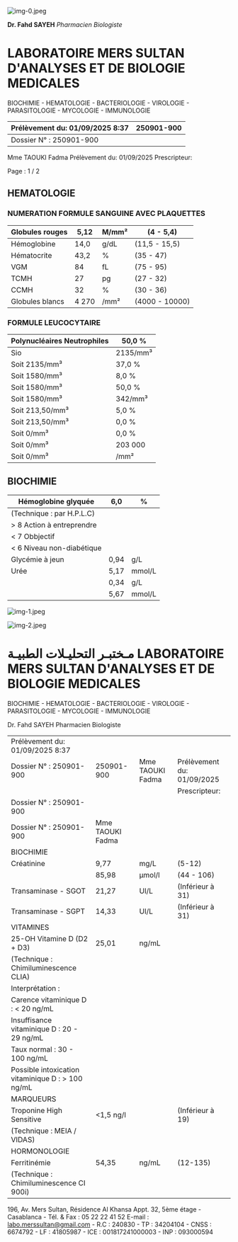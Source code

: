 ![img-0.jpeg](img-0.jpeg)

**Dr. Fahd SAYEH** *Pharmacien Biologiste*

# **LABORATOIRE MERS SULTAN D'ANALYSES ET DE BIOLOGIE MEDICALES**

BIOCHIMIE - HEMATOLOGIE - BACTERIOLOGIE - VIROLOGIE - PARASITOLOGIE - MYCOLOGIE - IMMUNOLOGIE

|  Prélèvement du: 01/09/2025 8:37 | 250901-900  |
| --- | --- |
|  Dossier N° : 250901-900 |   |

Mme TAOUKI Fadma Prélèvement du: 01/09/2025 Prescripteur:

Page : 1 / 2

## HEMATOLOGIE

### NUMERATION FORMULE SANGUINE AVEC PLAQUETTES

|  Globules rouges | 5,12 | M/mm² | (4 - 5,4)  |
| --- | --- | --- | --- |
|  Hémoglobine | 14,0 | g/dL | (11,5 - 15,5)  |
|  Hématocrite | 43,2 | % | (35 - 47)  |
|  VGM | 84 | fL | (75 - 95)  |
|  TCMH | 27 | pg | (27 - 32)  |
|  CCMH | 32 | % | (30 - 36)  |
|  Globules blancs | 4 270 | /mm² | (4000 - 10000)  |

### FORMULE LEUCOCYTAIRE

|  Polynucléaires Neutrophiles | 50,0 %  |
| --- | --- |
|  Sio | 2135/mm³  |
|  Soit 2135/mm³ | 37,0 %  |
|  Soit 1580/mm³ | 8,0 %  |
|  Soit 1580/mm³ | 50,0 %  |
|  Soit 1580/mm³ | 342/mm³  |
|  Soit 213,50/mm³ | 5,0 %  |
|  Soit 213,50/mm³ | 0,0 %  |
|  Soit 0/mm³ | 0,0 %  |
|  Soit 0/mm³ | 203 000  |
|  Soit 0/mm³ | /mm²  |

## BIOCHIMIE

|  Hémoglobine glyquée | 6,0 | %  |
| --- | --- | --- |
|  (Technique : par H.P.L.C) |  |   |
|  > 8 Action à entreprendre |  |   |
|  < 7 Obbjectif |  |   |
|  < 6 Niveau non-diabétique |  |   |
|  Glycémie à jeun | 0,94 | g/L  |
|  Urée | 5,17 | mmol/L  |
|   | 0,34 | g/L  |
|   | 5,67 | mmol/L  |

![img-1.jpeg](img-1.jpeg)

![img-2.jpeg](img-2.jpeg)

# مـختبـر التحليـلات الطبيـة LABORATOIRE MERS SULTAN D'ANALYSES ET DE BIOLOGIE MEDICALES

BIOCHIMIE - HEMATOLOGIE - BACTERIOLOGIE - VIROLOGIE - PARASITOLOGIE - MYCOLOGIE - IMMUNOLOGIE

Dr. Fahd SAYEH Pharmacien Biologiste

|  |   |   |   |
| --- | --- | --- | --- |
|  Prélèvement du: 01/09/2025 8:37 |  |  |   |
|  Dossier N° : 250901-900 | 250901-900 | Mme TAOUKI Fadma | Prélèvement du: 01/09/2025  |
|   |  |  | Prescripteur:  |
|  Dossier N° : 250901-900 |  |  |   |
|  Dossier N° : 250901-900 | Mme TAOUKI Fadma |  |   |
|  BIOCHIMIE |  |  |   |
|  Créatinine | 9,77 | mg/L | (5-12)  |
|   | 85,98 | µmol/l | (44 - 106)  |
|  Transaminase - SGOT | 21,27 | UI/L | (Inférieur à 31)  |
|  Transaminase - SGPT | 14,33 | UI/L | (Inférieur à 31)  |
|  VITAMINES |  |  |   |
|  25-OH Vitamine D (D2 + D3) | 25,01 | ng/mL |   |
|  (Technique : Chimiluminescence CLIA) |  |  |   |
|  Interprétation : |  |  |   |
|  Carence vitaminique D : < 20 ng/mL |  |  |   |
|  Insuffisance vitaminique D : 20 - 29 ng/mL |  |  |   |
|  Taux normal : 30 - 100 ng/mL |  |  |   |
|  Possible intoxication vitaminique D : > 100 ng/mL |  |  |   |
|  MARQUEURS |  |  |   |
|  Troponine High Sensitive | <1,5 ng/l |  | (Inférieur à 19)  |
|  (Technique : MEIA / VIDAS) |  |  |   |
|  HORMONOLOGIE |  |  |   |
|  Ferritinémie | 54,35 | ng/mL | (12-135)  |
|  (Technique : Chimiluminescence CI 900i) |  |  |   |

196, Av. Mers Sultan, Résidence Al Khansa Appt. 32, 5ème étage - Casablanca - Tél. & Fax : 05 22 22 41 52 E-mail : labo.merssultan@gmail.com - R.C : 240830 - TP : 34204104 - CNSS : 6674792 - LF : 41805987 - ICE : 001817241000003 - INP : 093000594


